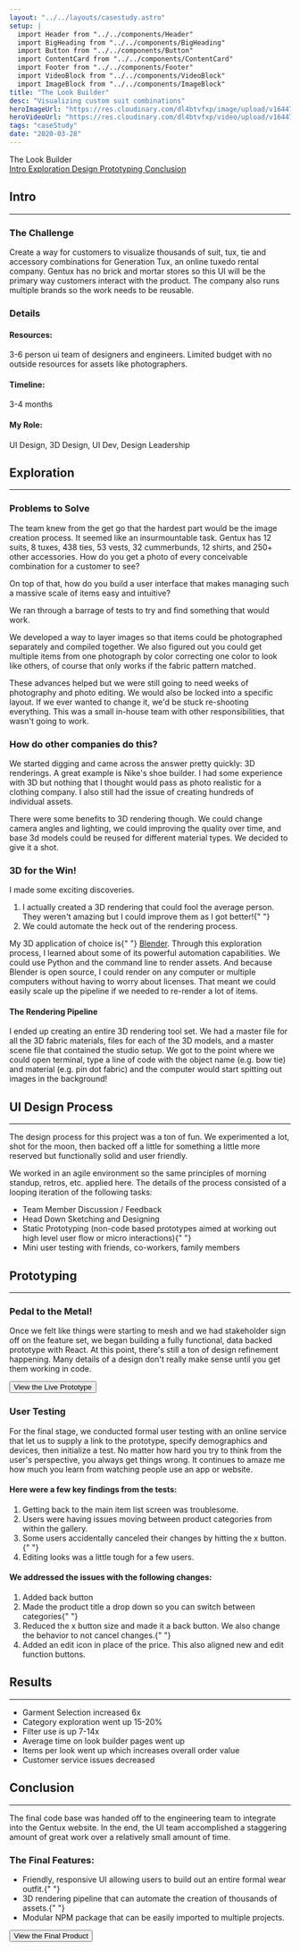 ```yaml
---
layout: "../../layouts/casestudy.astro"
setup: |
  import Header from "../../components/Header"
  import BigHeading from "../../components/BigHeading"
  import Button from "../../components/Button"
  import ContentCard from "../../components/ContentCard"
  import Footer from "../../components/Footer"
  import VideoBlock from "../../components/VideoBlock"
  import ImageBlock from "../../components/ImageBlock"
title: "The Look Builder"
desc: "Visualizing custom suit combinations"
heroImageUrl: "https://res.cloudinary.com/dl4btvfxp/image/upload/v1644701684/look%20builder/lookbuilder-hero_zabett.jpg"
heroVideoUrl: "https://res.cloudinary.com/dl4btvfxp/video/upload/v1644700337/home/200504-093605_dev8kc.mp4"
tags: "caseStudy"
date: "2020-03-28"
---
```


<div class="container">
  <BigHeading as="h1">The Look Builder</BigHeading>
</div>

<div class="container top-0 z-50 mb-64 mt-16 flex flex-wrap gap-x-16 gap-y-8 bg-gray-800 sm:sticky sm:mb-128">
  <a class="inline-block text-gray-500 hover:text-white" href="#intro">
    Intro
  </a>
  <a
    class="inline-block text-gray-500 hover:text-white"
    href="#exploration"
  >
    Exploration
  </a>
  <a
    class="inline-block text-gray-500 hover:text-white"
    href="#process"
  >
    Design
  </a>
  <a
    class="inline-block text-gray-500 hover:text-white"
    href="#prototyping"
  >
    Prototyping
  </a>
  <a
    class="inline-block text-gray-500 hover:text-white"
    href="#conclusion"
  >
    Conclusion
  </a>
</div>

<div class="space-y-64 overflow-hidden px-24 sm:space-y-128">
  <ContentCard id="intro">
    <h2 class="mt-0">Intro</h2>
    <hr class="border-gray-300" />
    <h3>The Challenge</h3>
    <p>
      Create a way for customers to visualize thousands of suit, tux, tie
      and accessory combinations for Generation Tux, an online tuxedo rental
      company. Gentux has no brick and mortar stores so this UI will be the
      primary way customers interact with the product. The company also runs
      multiple brands so the work needs to be reusable.
    </p>
    <h3>Details</h3>
    <div
      class="flex flex-col gap-8 rounded-b-lg bg-gray-100 p-32 sm:grid sm:gap-16 sm:rounded-b-2xl"
      style={{ gridTemplateColumns: "auto auto" }}
    >
      <h4>Resources:</h4>
      <p>
        3-6 person ui team of designers and engineers. Limited budget with
        no outside resources for assets like photographers.
      </p>
      <h4>Timeline:</h4>
      <p>3-4 months</p>
      <h4>My Role:</h4>
      <p>UI Design, 3D Design, UI Dev, Design Leadership</p>
    </div>

  </ContentCard>

  <ContentCard id="exploration">
    <h2>Exploration</h2>
    <hr class="border-gray-300" />
    <h3>Problems to Solve</h3>
    <p>
      The team knew from the get go that the hardest part would be the image
      creation process. It seemed like an insurmountable task. Gentux has 12
      suits, 8 tuxes, 438 ties, 53 vests, 32 cummerbunds, 12 shirts, and
      250+ other accessories. How do you get a photo of every conceivable
      combination for a customer to see?
    </p>
    <p>
      On top of that, how do you build a user interface that makes managing
      such a massive scale of items easy and intuitive?
    </p>
    <p>
      We ran through a barrage of tests to try and find something that would
      work.
    </p>

  </ContentCard>

  <div>
    <div class="case-study-grid-images mx-auto w-full max-w-[1182px]">
      <ImageBlock
        src="https://res.cloudinary.com/dl4btvfxp/image/upload/v1644701684/look%20builder/layer-stack-illustration_pshrve.jpg"
        className="row-start-1 row-end-3 aspect-[383/511]"
      />
      <ImageBlock
        src="https://res.cloudinary.com/dl4btvfxp/image/upload/v1644701684/look%20builder/photo-setup-illustration_rcjblx.jpg"
        className="row-start-1 row-end-3 aspect-[383/511]"
      />
      <ImageBlock
        src="https://res.cloudinary.com/dl4btvfxp/image/upload/v1644701683/look%20builder/IMG_2004_jwjlmf.jpg"
        className="row-start-1 row-end-3 aspect-[383/511]"
      />
    </div>
    <div class="case-study-grid-images mx-auto w-full max-w-[1182px]">
      <ImageBlock
        src="https://res.cloudinary.com/dl4btvfxp/image/upload/v1644701683/look%20builder/IMG_1818_ol572f.jpg"
        className="col-start-1 aspect-[383/248]"
      />
      <ImageBlock
        src="https://res.cloudinary.com/dl4btvfxp/image/upload/v1644701685/look%20builder/ties_yrixuy.jpg"
        className="aspect-[383/248]"
      />
      <ImageBlock
        src="https://res.cloudinary.com/dl4btvfxp/image/upload/v1644701683/look%20builder/IMG_1746_rlcyj0.jpg"
        className="col-start-3 col-end-4 row-start-1 row-end-3 aspect-[383/511]"
      />
      <ImageBlock
        src="https://res.cloudinary.com/dl4btvfxp/image/upload/v1644701683/look%20builder/IMG_1838_aczw3w.jpg"
        className="col-start-2 col-end-3 row-start-1 row-end-3 aspect-[383/511]"
      />
    </div>

  </div>

  <ContentCard>
    <p>
      We developed a way to layer images so that items could be photographed
      separately and compiled together. We also figured out you could get
      multiple items from one photograph by color correcting one color to
      look like others, of course that only works if the fabric pattern
      matched.
    </p>
    <p>
      These advances helped but we were still going to need weeks of
      photography and photo editing. We would also be locked into a specific
      layout. If we ever wanted to change it, we'd be stuck re-shooting
      everything. This was a small in-house team with other
      responsibilities, that wasn't going to work.
    </p>
  </ContentCard>

  <ContentCard>
    <h3>How do other companies do this?</h3>
    <p>
      We started digging and came across the answer pretty quickly: 3D
      renderings. A great example is Nike's shoe builder. I had some
      experience with 3D but nothing that I thought would pass as photo
      realistic for a clothing company. I also still had the issue of
      creating hundreds of individual assets.
    </p>
    <p>
      There were some benefits to 3D rendering though. We could change
      camera angles and lighting, we could improving the quality over time,
      and base 3d models could be reused for different material types. We
      decided to give it a shot.
    </p>
  </ContentCard>

  <div class="case-study-grid-images mx-auto w-full max-w-[1182px]">
    <ImageBlock
      src="https://res.cloudinary.com/dl4btvfxp/image/upload/v1644701685/look%20builder/suit-wireframe_kdqfcb.jpg"
      className="row-start-1 row-end-3 aspect-[383/511]"
    />
    <ImageBlock
      src="https://res.cloudinary.com/dl4btvfxp/image/upload/v1644701683/look%20builder/3d-suit-clay_qj4vr7.jpg"
      className="row-start-1 row-end-3 aspect-[383/511]"
    />
    <VideoBlock
      src="https://res.cloudinary.com/dl4btvfxp/video/upload/v1644701695/look%20builder/suit-turntable_r2rbor.mp4#t=0.1"
      className="row-start-1 row-end-3 aspect-[383/511]"
    />
  </div>

  <ContentCard>
    <h3>3D for the Win!</h3>
    <p>I made some exciting discoveries.</p>
    <ol>
      <li>
        I actually created a 3D rendering that could fool the average
        person. They weren't amazing but I could improve them as I got
        better!{" "}
      </li>
      <li>We could automate the heck out of the rendering process. </li>
    </ol>
    <p>
      My 3D application of choice is{" "}
      <a href="https://www.blender.org/">Blender</a>. Through this
      exploration process, I learned about some of its powerful automation
      capabilities. We could use Python and the command line to render
      assets. And because Blender is open source, I could render on any
      computer or multiple computers without having to worry about licenses.
      That meant we could easily scale up the pipeline if we needed to
      re-render a lot of items.
    </p>
  </ContentCard>

  <div class="case-study-grid-images mx-auto w-full max-w-[1182px]">
    <ImageBlock
      src="https://res.cloudinary.com/dl4btvfxp/image/upload/v1644701683/look%20builder/200329-144241_ms7mex.jpg"
      className="col-start-1 col-end-3 row-start-1 row-end-3 aspect-[782/507]"
    />
    <ImageBlock
      src="https://res.cloudinary.com/dl4btvfxp/image/upload/v1644701683/look%20builder/200329-144245_qzlxvm.jpg"
      className="row-start-1 row-end-3 aspect-[383/507]"
    />
  </div>

  <ContentCard>
    <h4> The Rendering Pipeline</h4>
    <p>
      I ended up creating an entire 3D rendering tool set. We had a master
      file for all the 3D fabric materials, files for each of the 3D models,
      and a master scene file that contained the studio setup. We got to the
      point where we could open terminal, type a line of code with the
      object name (e.g. bow tie) and material (e.g. pin dot fabric) and the
      computer would start spitting out images in the background!
    </p>
  </ContentCard>

  <ContentCard id="process">
    <h2>UI Design Process</h2>
    <hr class="border-gray-300" />
    <p>
      The design process for this project was a ton of fun. We experimented
      a lot, shot for the moon, then backed off a little for something a
      little more reserved but functionally solid and user friendly.
    </p>
    <p>
      We worked in an agile environment so the same principles of morning
      standup, retros, etc. applied here. The details of the process
      consisted of a looping iteration of the following tasks:
    </p>
    <ul>
      <li>Team Member Discussion / Feedback </li>
      <li>Head Down Sketching and Designing </li>
      <li>
        Static Prototyping (non-code based prototypes aimed at working out
        high level user flow or micro interactions){" "}
      </li>
      <li>Mini user testing with friends, co-workers, family members</li>
    </ul>
  </ContentCard>

  <div>
    <div class={`case-study-grid-images mx-auto w-full max-w-[1182px]`}>
      <ImageBlock
        src="https://res.cloudinary.com/dl4btvfxp/image/upload/v1644701684/look%20builder/look-builder-sketch-1_o4tntx.jpg"
        className="col-start-1 col-end-4 row-start-1 row-end-3 aspect-[1182/414]"
      />
    </div>
    <div class="case-study-grid-images mx-auto w-full max-w-[1182px]">
      <ImageBlock
        src="https://res.cloudinary.com/dl4btvfxp/image/upload/v1644701683/look%20builder/look-builder-sketch-2_rwaigd.jpg"
        className="row-start-1 row-end-3 aspect-[383/590]"
      />
      <ImageBlock
        src="https://res.cloudinary.com/dl4btvfxp/image/upload/v1644701683/look%20builder/look-builder-sketch-3_z75pi8.jpg"
        className="row-start-1 row-end-3"
      />
      <ImageBlock
        src="https://res.cloudinary.com/dl4btvfxp/image/upload/v1644701683/look%20builder/look-builder-sketch-4_bzaqsm.jpg"
      />
      <ImageBlock
        src="https://res.cloudinary.com/dl4btvfxp/image/upload/v1644701683/look%20builder/look-builder-sketch-5_wts0ms.jpg"
      />
    </div>
    <div class="case-study-grid-images mx-auto w-full max-w-[1182px]">
      <ImageBlock
        src="https://res.cloudinary.com/dl4btvfxp/image/upload/v1644701685/look%20builder/ui-iterations-1_dv6eam.jpg"
        className="row-span-2 aspect-[383/287]"
      />
      <ImageBlock
        src="https://res.cloudinary.com/dl4btvfxp/image/upload/v1644701685/look%20builder/ui-iterations-2_rpfdfv.jpg"
        className="row-span-2"
      />
      <ImageBlock
        src="https://res.cloudinary.com/dl4btvfxp/image/upload/v1644701685/look%20builder/ui-iterations-3_iyhioy.jpg"
        className="row-span-2"
      />
    </div>
    <div class="case-study-grid-images mx-auto w-full max-w-[1182px]">
      <ImageBlock
        src="https://res.cloudinary.com/dl4btvfxp/image/upload/v1644701686/look%20builder/ui-iterations-4_sn4zty.jpg"
        className="row-span-2 aspect-[383/287]"
      />
      <ImageBlock
        src="https://res.cloudinary.com/dl4btvfxp/image/upload/v1644701686/look%20builder/ui-iterations-5_jqbwie.jpg"
        className="row-span-2"
      />
      <ImageBlock
        src="https://res.cloudinary.com/dl4btvfxp/image/upload/v1644701686/look%20builder/ui-iterations-6_k2dd9v.jpg"
        className="row-span-2"
      />
    </div>

  </div>

  <div class={`mx-auto w-full max-w-[1182px] `}>
    <VideoBlock
      className="aspect-4/3"
      src="https://res.cloudinary.com/dl4btvfxp/video/upload/v1644701690/look%20builder/lookbuilder-hero_cos46b.mp4#t=0.1"
    />
  </div>

  <ContentCard id="prototyping">
    <h2>Prototyping</h2>
    <hr class="border-gray-300" />
    <h3>Pedal to the Metal!</h3>
    <p>
      Once we felt like things were starting to mesh and we had stakeholder
      sign off on the feature set, we began building a fully functional,
      data backed prototype with React. At this point, there's still a ton
      of design refinement happening. Many details of a design don't really
      make sense until you get them working in code.
    </p>

  </ContentCard>

  <div class={`mx-auto w-full max-w-[400px] `}>
    <VideoBlock
      className="aspect-[400/690]"
      src="https://res.cloudinary.com/dl4btvfxp/video/upload/v1644701692/look%20builder/200402-194656_voamab.mp4#t=0.1"
    />
  </div>

  <div class={`mx-auto w-full max-w-[1182px] `}>
    <VideoBlock
      src="https://res.cloudinary.com/dl4btvfxp/video/upload/v1644701705/look%20builder/200330-073437_com_qs5bfd.mp4#t=0.1"
      className="aspect-[1182/849] w-[1200px] max-w-full"
    />
  </div>

  <div class="mx-auto w-full max-w-3xl">
    <Button big target="_blank" href="https://proto-moria.netlify.com/">
      View the Live Prototype
    </Button>
  </div>

  <ContentCard>
    <h3>User Testing</h3>
    <p>
      For the final stage, we conducted formal user testing with an online
      service that let us to supply a link to the prototype, specify
      demographics and devices, then initialize a test. No matter how hard
      you try to think from the user's perspective, you always get things
      wrong. It continues to amaze me how much you learn from watching
      people use an app or website.
    </p>
    <h4> Here were a few key findings from the tests:</h4>
    <ol>
      <li>Getting back to the main item list screen was troublesome. </li>
      <li>
        Users were having issues moving between product categories from
        within the gallery.
      </li>
      <li>
        Some users accidentally canceled their changes by hitting the x
        button.{" "}
      </li>
      <li>Editing looks was a little tough for a few users.</li>
    </ol>
  </ContentCard>

  <div class={`mx-auto w-full max-w-[1182px]  `}>
    <ImageBlock
      className="aspect-[1182/779]"
      src="https://res.cloudinary.com/dl4btvfxp/image/upload/v1644701683/look%20builder/200330-172519_wfao1t.jpg"
    />
  </div>

  <ContentCard>
    <h4> We addressed the issues with the following changes:</h4>
    <ol>
      <li>Added back button </li>
      <li>
        Made the product title a drop down so you can switch between
        categories{" "}
      </li>
      <li>
        Reduced the x button size and made it a back button. We also change
        the behavior to not cancel changes.{" "}
      </li>
      <li>
        Added an edit icon in place of the price. This also aligned new and
        edit function buttons.
      </li>
    </ol>
  </ContentCard>

  <ContentCard>
    <h2>Results</h2>
    <hr class="border-gray-300" />
    <ul>
      <li>Garment Selection increased 6x</li>
      <li>Category exploration went up 15-20%</li>
      <li>Filter use is up 7-14x</li>
      <li>Average time on look builder pages went up</li>
      <li>Items per look went up which increases overall order value</li>
      <li>Customer service issues decreased</li>
    </ul>
  </ContentCard>

  <ContentCard id="conclusion">
    <h2>Conclusion</h2>
    <hr class="border-gray-300" />
    <p>
      The final code base was handed off to the engineering team to
      integrate into the Gentux website. In the end, the UI team
      accomplished a staggering amount of great work over a relatively small
      amount of time.
    </p>
    <h3>The Final Features:</h3>
    <ul>
      <li>
        Friendly, responsive UI allowing users to build out an entire formal
        wear outfit.{" "}
      </li>
      <li>
        3D rendering pipeline that can automate the creation of thousands of
        assets.{" "}
      </li>
      <li>
        Modular NPM package that can be easily imported to multiple
        projects.
      </li>
    </ul>

  </ContentCard>

  <div class="mx-auto w-full max-w-3xl">
    <Button
      big
      target="_blank"
      href="https://www.generationtux.com/app/customize?bundle_ids=112&sidecar=list&product_skus=330914WHT%2C911246PLM%2C430464BLW%2C610158WHT%2C030088SLV%2CB10903BWN%2CA10186BRA%2C881007BLB"
    >
      View the Final Product
    </Button>
  </div>
  <Footer />
</div>
